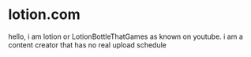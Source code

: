 # lotion.com
hello, i am lotion or LotionBottleThatGames as known on youtube. i am a content creator that has no real upload schedule
